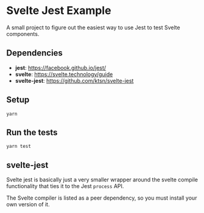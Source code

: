 Svelte Jest Example
===================

A small project to figure out the easiest way to use Jest to test Svelte components.

## Dependencies

- **jest**: https://facebook.github.io/jest/
- **svelte**: https://svelte.technology/guide
- **svelte-jest**: https://github.com/ktsn/svelte-jest

## Setup

```shell
yarn
```

## Run the tests

```shell
yarn test
```

## svelte-jest

Svelte jest is basically just a very smaller wrapper around the svelte compile
functionality that ties it to the Jest `process` API.

The Svelte compiler is listed as a peer dependency, so you must install your
own version of it.
